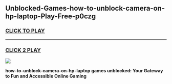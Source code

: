 
## Unblocked-Games-how-to-unblock-camera-on-hp-laptop-Play-Free-p0czg
<h3>
<a href="https://premium76.site?title=how-to-unblock-camera-on-hp-laptop&ref=20M">CLICK TO PLAY</a></h3>
<hr>

<h3>
<a href="https://premium76.site?title=how-to-unblock-camera-on-hp-laptop&ref=20M">CLICK 2 PLAY</a>
  
</h3>

<a href="https://premium76.site?title=how-to-unblock-camera-on-hp-laptop&ref=19M"><img src="https://clearcache.store/games.png"></a>


**how-to-unblock-camera-on-hp-laptop games unblocked: Your Gateway to Fun and Accessible Online Gaming**

